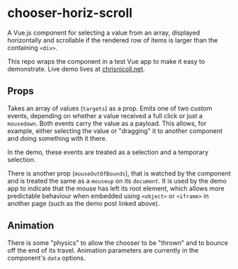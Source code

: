 # chooser-horiz-scroll

A Vue.js component for selecting a value from an array, displayed horizontally and scrollable if the rendered row of items is larger than the containing `<div>`.

This repo wraps the component in a test Vue app to make it easy to demonstrate. Live demo lives at [chrisnicoll.net](http://chrisnicoll.net/web-stuff/vue-misc/vue-horizontal-chooser-component/).

## Props

Takes an array of values (`targets`) as a prop. Emits one of two custom events, depending on whether a value received a full click or just a `mousedown`. Both events carry the value as a payload. This allows, for example, either selecting the value or "dragging" it to another component and doing something with it there.

In the demo, these events are treated as a selection and a temporary selection.

There is another prop (`mouseOutOfBounds`), that is watched by the component and is treated the same as a `mouseup` on its `document`. It is used by the demo app to indicate that the mouse has left its root element, which allows more predictable behaviour when embedded using `<object>` or `<iframe>` in another page (such as the demo post linked above).

## Animation

There is some "physics" to allow the chooser to be "thrown" and to bounce off the end of its travel. Animation parameters are currently in the component's `data` options.
